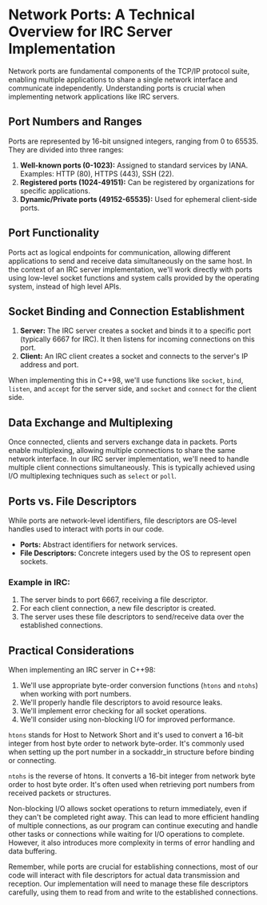 # Network Ports: A Technical Overview for IRC Server Implementation

Network ports are fundamental components of the TCP/IP protocol suite, enabling multiple applications to share a single network interface and communicate independently. Understanding ports is crucial when implementing network applications like IRC servers.

## Port Numbers and Ranges

Ports are represented by 16-bit unsigned integers, ranging from 0 to 65535. They are divided into three ranges:

1. **Well-known ports (0-1023):** Assigned to standard services by IANA. Examples: HTTP (80), HTTPS (443), SSH (22).
2. **Registered ports (1024-49151):** Can be registered by organizations for specific applications.
3. **Dynamic/Private ports (49152-65535):** Used for ephemeral client-side ports.

## Port Functionality

Ports act as logical endpoints for communication, allowing different applications to send and receive data simultaneously on the same host. In the context of an IRC server implementation, we'll work directly with ports using low-level socket functions and system calls provided by the operating system, instead of high level APIs.

## Socket Binding and Connection Establishment

1. **Server:** The IRC server creates a socket and binds it to a specific port (typically 6667 for IRC). It then listens for incoming connections on this port.
2. **Client:** An IRC client creates a socket and connects to the server's IP address and port.

When implementing this in C++98, we'll use functions like `socket`, `bind`, `listen`, and `accept` for the server side, and `socket` and `connect` for the client side.

## Data Exchange and Multiplexing

Once connected, clients and servers exchange data in packets. Ports enable multiplexing, allowing multiple connections to share the same network interface. In our IRC server implementation, we'll need to handle multiple client connections simultaneously. This is typically achieved using I/O multiplexing techniques such as `select` or `poll`.

## Ports vs. File Descriptors

While ports are network-level identifiers, file descriptors are OS-level handles used to interact with ports in our code.

- **Ports:** Abstract identifiers for network services.
- **File Descriptors:** Concrete integers used by the OS to represent open sockets.

### Example in IRC:

1. The server binds to port 6667, receiving a file descriptor.
2. For each client connection, a new file descriptor is created.
3. The server uses these file descriptors to send/receive data over the established connections.

## Practical Considerations

When implementing an IRC server in C++98:

1. We'll use appropriate byte-order conversion functions (`htons` and `ntohs`) when working with port numbers.
2. We'll properly handle file descriptors to avoid resource leaks.
3. We'll implement error checking for all socket operations.
4. We'll consider using non-blocking I/O for improved performance.

`htons` stands for Host to Network Short and it's used to convert a 16-bit integer from host byte order to network byte-order. It's commonly used when setting up the port number in a sockaddr_in structure before binding or connecting.

`ntohs` is the reverse of htons. It converts a 16-bit integer from network byte order to host byte order. It's often used when retrieving port numbers from received packets or structures.

Non-blocking I/O allows socket operations to return immediately, even if they can't be completed right away. This can lead to more efficient handling of multiple connections, as our program can continue executing and handle other tasks or connections while waiting for I/O operations to complete. However, it also introduces more complexity in terms of error handling and data buffering.

Remember, while ports are crucial for establishing connections, most of our code will interact with file descriptors for actual data transmission and reception. Our implementation will need to manage these file descriptors carefully, using them to read from and write to the established connections.
